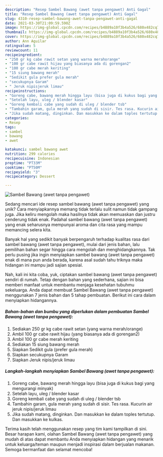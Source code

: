 ```yaml
---
description: "Resep Sambel Bawang (awet tanpa pengawet) Anti Gagal"
title: "Resep Sambel Bawang (awet tanpa pengawet) Anti Gagal"
slug: 4310-resep-sambel-bawang-awet-tanpa-pengawet-anti-gagal
date: 2021-03-30T21:09:59.590Z
image: https://img-global.cpcdn.com/recipes/b4889a10f3b4a526/680x482cq70/sambel-bawang-awet-tanpa-pengawet-foto-resep-utama.jpg
thumbnail: https://img-global.cpcdn.com/recipes/b4889a10f3b4a526/680x482cq70/sambel-bawang-awet-tanpa-pengawet-foto-resep-utama.jpg
cover: https://img-global.cpcdn.com/recipes/b4889a10f3b4a526/680x482cq70/sambel-bawang-awet-tanpa-pengawet-foto-resep-utama.jpg
author: Ann Aguilar
ratingvalue: 5
reviewcount: 11
recipeingredient:
- "250 gr kg cabe rawit setan yang warna merahorange"
- "100 gr cabe rawit hijau yang biasanya ada di gorengan2"
- "100 gr cabe merah keriting"
- "15 siung bawang merah"
- "Sedikit gula prefer gula merah"
- "secukupnya Garam"
- " Jeruk nipisjeruk limau"
recipeinstructions:
- "Goreng cabe, bawang merah hingga layu (bisa juga di kukus bagi yang mengurangi minyak)"
- "Setelah layu, uleg / blender kasar"
- "Goreng kembali cabe yang sudah di uleg / blender tsb"
- "Tambahin garam, gula merah yang sudah di sisir. Tes rasa. Kucurin air jeruk nipis/jeruk limau"
- "Jika sudah matang, dinginkan. Dan masukkan ke dalam toples tertutup. Dan masukkan ke kulkas."
categories:
- Resep
tags:
- sambel
- bawang
- awet

katakunci: sambel bawang awet 
nutrition: 299 calories
recipecuisine: Indonesian
preptime: "PT33M"
cooktime: "PT50M"
recipeyield: "3"
recipecategory: Dessert

---
```



![Sambel Bawang (awet tanpa pengawet)](https://img-global.cpcdn.com/recipes/b4889a10f3b4a526/680x482cq70/sambel-bawang-awet-tanpa-pengawet-foto-resep-utama.jpg)

Sedang mencari ide resep sambel bawang (awet tanpa pengawet) yang unik? Cara menyiapkannya memang tidak terlalu sulit namun tidak gampang juga. Jika keliru mengolah maka hasilnya tidak akan memuaskan dan justru cenderung tidak enak. Padahal sambel bawang (awet tanpa pengawet) yang enak seharusnya mempunyai aroma dan cita rasa yang mampu memancing selera kita.



Banyak hal yang sedikit banyak berpengaruh terhadap kualitas rasa dari sambel bawang (awet tanpa pengawet), mulai dari jenis bahan, lalu pemilihan bahan segar hingga cara mengolah dan menghidangkannya. Tak perlu pusing jika ingin menyiapkan sambel bawang (awet tanpa pengawet) enak di mana pun anda berada, karena asal sudah tahu triknya maka hidangan ini mampu jadi sajian spesial.


Nah, kali ini kita coba, yuk, ciptakan sambel bawang (awet tanpa pengawet) sendiri di rumah. Tetap dengan bahan yang sederhana, sajian ini bisa memberi manfaat untuk membantu menjaga kesehatan tubuhmu sekeluarga. Anda dapat membuat Sambel Bawang (awet tanpa pengawet) menggunakan 7 jenis bahan dan 5 tahap pembuatan. Berikut ini cara dalam menyiapkan hidangannya.

<!--inarticleads1-->

##### Bahan-bahan dan bumbu yang diperlukan dalam pembuatan Sambel Bawang (awet tanpa pengawet):

1. Sediakan 250 gr kg cabe rawit setan (yang warna merah/orange)
1. Ambil 100 gr cabe rawit hijau (yang biasanya ada di gorengan2)
1. Ambil 100 gr cabe merah keriting
1. Sediakan 15 siung bawang merah
1. Siapkan Sedikit gula (prefer gula merah)
1. Siapkan secukupnya Garam
1. Siapkan  Jeruk nipis/jeruk limau




<!--inarticleads2-->

##### Langkah-langkah menyiapkan Sambel Bawang (awet tanpa pengawet):

1. Goreng cabe, bawang merah hingga layu (bisa juga di kukus bagi yang mengurangi minyak)
1. Setelah layu, uleg / blender kasar
1. Goreng kembali cabe yang sudah di uleg / blender tsb
1. Tambahin garam, gula merah yang sudah di sisir. Tes rasa. Kucurin air jeruk nipis/jeruk limau
1. Jika sudah matang, dinginkan. Dan masukkan ke dalam toples tertutup. Dan masukkan ke kulkas.




Terima kasih telah menggunakan resep yang tim kami tampilkan di sini. Besar harapan kami, olahan Sambel Bawang (awet tanpa pengawet) yang mudah di atas dapat membantu Anda menyiapkan hidangan yang menarik untuk keluarga/teman maupun menjadi inspirasi dalam berjualan makanan. Semoga bermanfaat dan selamat mencoba!
